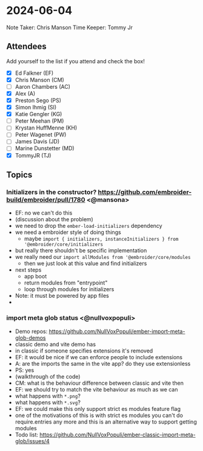 # 2024-06-04

Note Taker: Chris Manson
Time Keeper: Tommy Jr

## Attendees

Add yourself to the list if you attend and check the box!

- [x] Ed Falkner (EF)
- [x] Chris Manson (CM)
- [ ] Aaron Chambers (AC)
- [x] Alex (A)
- [x] Preston Sego (PS)
- [x] Simon Ihmig (SI)
- [x] Katie Gengler (KG)
- [ ] Peter Meehan (PM)
- [ ] Krystan HuffMenne (KH)
- [ ] Peter Wagenet (PW)
- [ ] James Davis (JD)
- [ ] Marine Dunstetter (MD)
- [x] TommyJR (TJ)

## Topics

### Initializers in the constructor? https://github.com/embroider-build/embroider/pull/1780 <@mansona>

- EF: no we can't do this
- (discussion about the problem)
- we need to drop the `ember-load-initializers` dependency
- we need a embroider style of doing things 
  - maybe `import { initializers, instanceInitializers } from '@embroider/core/initializers`
- but really there shouldn't be specific implementation
- we really need our `import allModules from '@embroider/core/modules`
  - then we just look at this value and find initializers
- next steps
  - app boot
  - return modules from "entrypoint"
  - loop through modules for initializers
- Note: it must be powered by app files
- 

### import meta glob status <@nullvoxpopuli>

- Demo repos: https://github.com/NullVoxPopuli/ember-import-meta-glob-demos
- classic demo and vite demo has 
- in classic if someone specifies extensions it's removed
- EF: it would be nice if we can enforce people to include extensions
- A: are the imports the same in the vite app? do they use extensionless
- PS: yes
- (walkthrough of the code)
- CM: what is the behaviour difference between classic and vite then
- EF: we should try to match the vite behaviour as much as we can
- what happens with `*.png`?
- what happens with `*.svg`?
- EF: we could make this only support strict es modules feature flag
- one of the motivations of this is with strict es modules you can't do require.entries any more and this is an alternative way to support getting modules
- Todo list: https://github.com/NullVoxPopuli/ember-classic-import-meta-glob/issues/4

